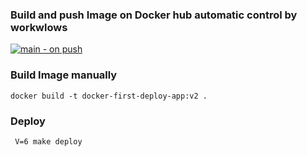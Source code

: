 ### Build and push Image on Docker hub automatic control by workwlows
[![main - on push](https://github.com/Abra19/docker-first-deploy/actions/workflows/main.yml/badge.svg)](https://github.com/Abra19/docker-first-deploy/actions/workflows/main.yml)


### Build Image manually
```
docker build -t docker-first-deploy-app:v2 .
```


### Deploy

```
 V=6 make deploy
 ```
